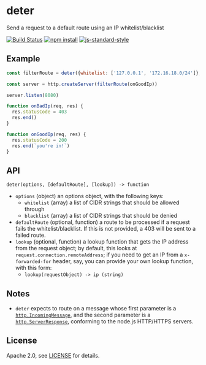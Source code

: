 # deter

Send a request to a default route using an IP whitelist/blacklist

[![Build Status][buildstatusimg]][buildstatus]
[![npm install][npminstallimg]][npminstall]
[![js-standard-style][jsstandardimg]][jsstandard]

## Example

```javascript
const filterRoute = deter({whitelist: ['127.0.0.1', '172.16.18.0/24']}, onBadIp)

const server = http.createServer(filterRoute(onGoodIp))

server.listen(8080)

function onBadIp(req, res) {
  res.statusCode = 403
  res.end()
}

function onGoodIp(req, res) {
  res.statusCode = 200
  res.end(`you're in!`)
}
```

## API

`deter(options, [defaultRoute], [lookup]) -> function`

- `options` (object) an options object, with the following keys:
    - `whitelist` (array) a list of CIDR strings that should be allowed through
    - `blacklist` (array) a list of CIDR strings that should be denied
- `defaultRoute` (optional, function) a route to be processed if a request fails
  the whitelist/blacklist. If this is not provided, a 403 will be sent to a
  failed route.
- `lookup` (optional, function) a lookup function that gets the IP address from
  the request object; by default, this looks at
  `request.connection.remoteAddress`; if you need to get an IP from a
  `x-forwarded-for` header, say, you can provide your own lookup function, with
  this form:
    - `lookup(requestObject) -> ip (string)`

## Notes

- `deter` expects to route on a message whose first parameter is a
  [`http.IncomingMessage`][httpincoming], and the second parameter is a
  [`http.ServerResponse`][httpresponse], conforming to the node.js HTTP/HTTPS
  servers.

## License

Apache 2.0, see [LICENSE](./LICENSE) for details.

[httpincoming]: https://iojs.org/api/http.html#http_http_incomingmessage
[httpresponse]: https://iojs.org/api/http.html#http_class_http_serverresponse
[buildstatus]: https://travis-ci.org/urbanairship/deter
[npminstall]: https://www.npmjs.org/package/deter
[jsstandard]: https://github.com/feross/standard
[buildstatusimg]: http://img.shields.io/travis/urbanairship/deter/master.svg?style=flat-square
[npminstallimg]: http://img.shields.io/npm/dm/deter.svg?style=flat-square
[jsstandardimg]: https://img.shields.io/badge/code%20style-standard-brightgreen.svg?style=flat-square
